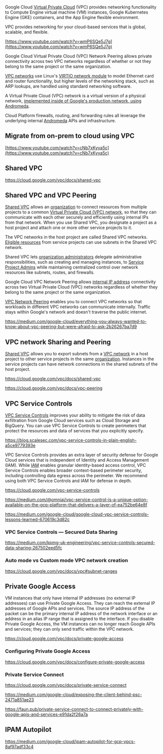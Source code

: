 
Google Cloud [Virtual Private Cloud](https://cloud.google.com/vpc/docs) (VPC) provides networking functionality to Compute Engine virtual machine (VM) instances, Google Kubernetes Engine (GKE) containers, and the App Engine flexible environment. 

VPC provides networking for your cloud-based services that is global, scalable, and flexible.



[https://www.youtube.com/watch?v=wmP6SQe5J7g](https://www.youtube.com/watch?v=wmP6SQe5J7g)

Google Cloud Virtual Private Cloud (VPC) Network Peering allows private connectivity across two VPC networks regardless of whether or not they belong to the same project or the same organization.

[VPC networks](https://cloud.google.com/vpc/docs/advanced-vpc) use Linux's [VIRTIO network module](http://dl.acm.org/citation.cfm?id=1400097.1400108) to model Ethernet card and router functionality, but higher levels of the networking stack, such as ARP lookups, are handled using standard networking software.

A Virtual Private Cloud (VPC) network is a virtual version of a physical network, [implemented inside of Google's production network, using Andromeda](https://cloud.google.com/vpc/docs/vpc).

Cloud Platform firewalls, routing, and forwarding rules all leverage the underlying internal [Andromeda]( https://cloud.google.com/blog/products/gcp/enter-andromeda-zone-google-cloud-platforms-latest-networking-stack) APIs and infrastructure.



## Migrate from on-prem to cloud using VPC

[https://www.youtube.com/watch?v=cNb7xKyya5c](https://www.youtube.com/watch?v=cNb7xKyya5c)

## Shared VPC
https://cloud.google.com/vpc/docs/shared-vpc


## Shared VPC and VPC Peering

[Shared VPC](https://cloud.google.com/vpc/docs/shared-vpc) allows an  [organization](https://cloud.google.com/resource-manager/docs/cloud-platform-resource-hierarchy) to connect resources from multiple projects to a common [Virtual Private Cloud (VPC) network](https://cloud.google.com/vpc/docs/vpc), so that they can communicate with each other securely and efficiently using internal IPs from that network. When you use Shared VPC, you designate a project as a host project and attach one or more other service projects to it. 

The VPC networks in the host project are called Shared VPC networks. [Eligible resources](https://cloud.google.com/vpc/docs/shared-vpc#resources_that_can_be_attached_to_shared_vpc_networks_from_a_service_project) from service projects can use subnets in the Shared VPC network.

Shared VPC lets [organization administrators](https://cloud.google.com/resource-manager/docs/cloud-platform-resource-hierarchy#organizations) delegate administrative responsibilities, such as creating and managing instances, to [Service Project Admins](https://cloud.google.com/vpc/docs/shared-vpc#iam_in_shared_vpc) while maintaining centralized control over network resources like subnets, routes, and firewalls.

Google Cloud VPC Network Peering allows [internal IP address](https://cloud.google.com/vpc/docs/ip-addresses) connectivity across two Virtual Private Cloud (VPC) networks regardless of whether they belong to the same project or the same organization.

[VPC Network Peering](https://cloud.google.com/vpc/docs/vpc-peering) enables you to connect VPC networks so that workloads in different VPC networks can communicate internally. Traffic stays within Google's network and doesn't traverse the public internet.



https://medium.com/google-cloud/everything-you-always-wanted-to-know-about-vpc-peering-but-were-afraid-to-ask-2b26267ba7d9

## VPC network Sharing and Peering

[Shared VPC](https://cloud.google.com/vpc/docs/how-to#vpc-network-sharing-and-peering) allows you to export subnets from a [VPC network](https://cloud.google.com/vpc/docs/vpc) in a host project to other service projects in the same [organization](https://cloud.google.com/resource-manager/docs/creating-managing-organization). Instances in the service projects can have network connections in the shared subnets of the host project. 

https://cloud.google.com/vpc/docs/shared-vpc

https://cloud.google.com/vpc/docs/vpc-peering

## VPC Service Controls


[VPC Service Controls](https://cloud.google.com/vpc-service-controls) improves your ability to mitigate the risk of data exfiltration from Google Cloud services such as Cloud Storage and BigQuery. You can use VPC Service Controls to create perimeters that protect the resources and data of services that you explicitly specify.

https://blog.scalesec.com/vpc-service-controls-in-plain-english-a5ce9779393e

VPC Service Controls provides an extra layer of security defense for Google Cloud services that is independent of Identity and Access Management (IAM). While [IAM](IAM) enables granular identity-based access control, VPC Service Controls enables broader context-based perimeter security, including controlling data egress across the perimeter. We recommend using both VPC Service Controls and IAM for defense in depth.

https://cloud.google.com/vpc-service-controls

https://medium.com/@omniai/vpc-service-control-is-a-unique-option-available-on-the-gcp-platform-that-delivers-a-layer-of-ea752be64e8f

https://medium.com/google-cloud/google-cloud-vpc-service-controls-lessons-learned-670619c3d82c


### VPC Service Controls — Secured Data Sharing
https://medium.com/kpmg-uk-engineering/vpc-service-controls-secured-data-sharing-267502eed5fc

### Auto mode vs Custom mode VPC network creation
https://cloud.google.com/vpc/docs/vpc#subnet-ranges


## Private Google Access

VM instances that only have internal IP addresses (no external IP addresses) can use Private Google Access. They can reach the external IP addresses of Google APIs and services. The source IP address of the packet can be the primary internal IP address of the network interface or an address in an alias IP range that is assigned to the interface. If you disable Private Google Access, the VM instances can no longer reach Google APIs and services; they can only send traffic within the VPC network.

https://cloud.google.com/vpc/docs/private-google-access

### Configuring Private Google Access

https://cloud.google.com/vpc/docs/configure-private-google-access

### Private Service Connect 


https://cloud.google.com/vpc/docs/private-service-connect

https://medium.com/google-cloud/exposing-the-client-behind-psc-2471a851ae23

https://faun.pub/private-service-connect-to-connect-privately-with-google-apis-and-services-e91da2f26a7a

## IPAM Autopilot

https://medium.com/google-cloud/ipam-autopilot-for-gcp-vpcs-8af97adf33c4